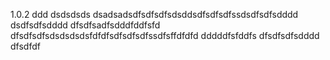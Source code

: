 1.0.2
ddd
dsdsdsds
dsadsadsdfsdfsdfsdsddsdfsdfsdfssdsdfsdfsdddd
dsdfsdfsdddd
dfsdfsadfsdddfddfsfd
dfsdfsdfsdsdsdsdsfdfdfsdfsdfsdfssdfsffdfdfd
dddddfsfddfs
dfsdfsdfsdddd
dfsdfdf
